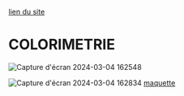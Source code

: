 [lien du site](https://laetitiamichel.github.io/PHP_PROJET_BTS/)

# COLORIMETRIE

![Capture d'écran 2024-03-04 162548](https://hackmd.io/_uploads/Hy1QODmaT.png)

![Capture d'écran 2024-03-04 162834](https://hackmd.io/_uploads/S1ChuDQTT.png)
[maquette](https://www.figma.com/file/LxHTDDICYGSV2WcVPr34Oa/MAQUETTE-GRAPHIQUE-MAISON-LIGUES?type=whiteboard&node-id=0-1&t=E7Gmwt2ZpKqrVJUz-0)

